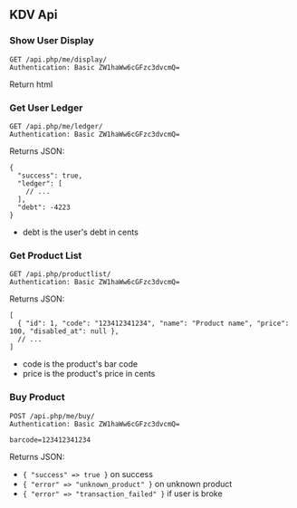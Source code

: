 ## KDV Api

### Show User Display

    GET /api.php/me/display/
    Authentication: Basic ZW1haWw6cGFzc3dvcmQ=

Return html

### Get User Ledger

    GET /api.php/me/ledger/
    Authentication: Basic ZW1haWw6cGFzc3dvcmQ=

Returns JSON:

    {
      "success": true,
      "ledger": [
        // ...
      ],
      "debt": -4223
    }

* debt is the user's debt in cents

### Get Product List

    GET /api.php/productlist/
    Authentication: Basic ZW1haWw6cGFzc3dvcmQ=

Returns JSON:

    [
      { "id": 1, "code": "123412341234", "name": "Product name", "price": 100, "disabled_at": null },
      // ...
    ]

* code is the product's bar code
* price is the product's price in cents


### Buy Product

    POST /api.php/me/buy/
    Authentication: Basic ZW1haWw6cGFzc3dvcmQ=

    barcode=123412341234

Returns JSON:

* `{ "success" => true }` on success
* `{ "error" => "unknown_product" }` on unknown product
* `{ "error" => "transaction_failed" }` if user is broke


